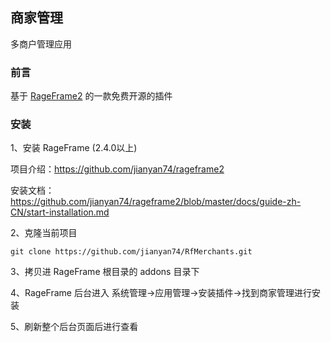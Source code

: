 ## 商家管理

多商户管理应用

### 前言

基于 [RageFrame2](https://github.com/jianyan74/rageframe2) 的一款免费开源的插件

### 安装

1、安装 RageFrame (2.4.0以上)

项目介绍：https://github.com/jianyan74/rageframe2

安装文档：https://github.com/jianyan74/rageframe2/blob/master/docs/guide-zh-CN/start-installation.md

2、克隆当前项目

```
git clone https://github.com/jianyan74/RfMerchants.git
```

3、拷贝进 RageFrame 根目录的 addons 目录下

4、RageFrame 后台进入 系统管理->应用管理->安装插件->找到商家管理进行安装

5、刷新整个后台页面后进行查看